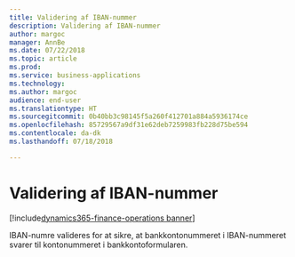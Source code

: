 ```yaml
---
title: Validering af IBAN-nummer
description: Validering af IBAN-nummer
author: margoc
manager: AnnBe
ms.date: 07/22/2018
ms.topic: article
ms.prod: 
ms.service: business-applications
ms.technology: 
ms.author: margoc
audience: end-user
ms.translationtype: HT
ms.sourcegitcommit: 0b40bb3c98145f5a260f412701a884a5936174ce
ms.openlocfilehash: 85729567a9df31e62deb7259983fb228d75be594
ms.contentlocale: da-dk
ms.lasthandoff: 07/18/2018

---
```

#  <a name="iban-number-validation"></a>Validering af IBAN-nummer

[!include[dynamics365-finance-operations banner](../includes/dynamics365-finance-operations.md)]



IBAN-numre valideres for at sikre, at bankkontonummeret i IBAN-nummeret svarer til kontonummeret i bankkontoformularen.
